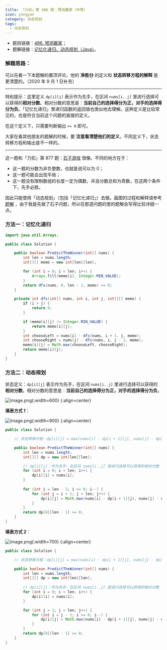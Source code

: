 ```yaml
---
title: 「力扣」第 486 题：预测赢家（中等）
icon: yongyan
category: 动态规划
tags:
  - 动态规划
---
```



+ 题目链接：[486. 预测赢家](https://leetcode-cn.com/problems/predict-the-winner/)；
+ 题解链接：[记忆化递归、动态规划（Java）](https://leetcode-cn.com/problems/predict-the-winner/solution/ji-yi-hua-di-gui-dong-tai-gui-hua-java-by-liweiwei/)。



### 解题思路：
可以先看一下本题解的置顶评论，他的 **净胜分** 的定义和 **状态转移方程的解释** 是更清楚的。（2020 年 9 月 1 日补充）

---

特别提示：这里定义 `dp[i][j]` 表示作为先手，在区间 `nums[i..j]` 里进行选择可以获得的**相对分数**。相对分数的意思是：**当前自己的选择得分为正，对手的选择得分为负**。「记忆化递归」里递归函数的返回值也类似地去理解。这种定义是比较常见的，也是符合当前这个问题的直接的定义。

在这个定义下，只需要判断输出 `>= 0` 即可。

大家在看其他朋友的题解的时候，要 **注意看清楚他们的定义**，不同定义下，状态转移方程和输出是不一样的。

---


这一题和「力扣」第 877 题：[石子游戏](https://leetcode-cn.com/problems/stone-game/) 很像。不同的地方在于：

+ 这一题的分数为非负整数，也就是说可以为 $0$；
+ 这一题可能会出现平局；
+ 这一题没有限制数组的长度一定为偶数，并且分数总和为奇数，在这两个条件下，先手必胜。

因此只能使用「动态规划」（包括「记忆化递归」）去做。画图的过程和解释请参考 [题解](https://leetcode-cn.com/problems/stone-game/solution/ji-yi-hua-di-gui-dong-tai-gui-hua-shu-xue-jie-java/) ，由于我是先做了石子问题，所以在那道问题的里的题解会写得比较详细一点。


### 方法一：记忆化递归

```Java []
import java.util.Arrays;

public class Solution {

    public boolean PredictTheWinner(int[] nums) {
        int len = nums.length;
        int[][] memo = new int[len][len];

        for (int i = 0; i < len; i++) {
            Arrays.fill(memo[i], Integer.MIN_VALUE);
        }
        return dfs(nums, 0, len - 1, memo) >= 0;
    }

    private int dfs(int[] nums, int i, int j, int[][] memo) {
        if (i > j) {
            return 0;
        }

        if (memo[i][j] != Integer.MIN_VALUE) {
            return memo[i][j];
        }
        int chooseLeft = nums[i] - dfs(nums, i + 1, j, memo);
        int chooseRight = nums[j] - dfs(nums, i, j - 1, memo);
        memo[i][j] = Math.max(chooseLeft, chooseRight);
        return memo[i][j];
    }
}
```

### 方法二：动态规划

状态定义：`dp[i][j]` 表示作为先手，在区间 `nums[i..j]` 里进行选择可以获得的 **相对分数**。相对分数的意思是：**当前自己的选择得分为正，对手的选择得分为负**。

![image.png](https://pic.leetcode-cn.com/2c83432526cd010aa5014ee6b900d1dcd1dc1e01085f4d26f85cd500543c9239-image.png){:width=600}
{:align=center}

**填表方式 1**：


![image.png](https://pic.leetcode-cn.com/e755b22fed079f160524fb0cc8433cde7afc5af2841fbdd58159c63a952f6118-image.png){:width=900}
{:align=center}




```Java []
public class Solution {

    // 状态转移方程：dp[i][j] = max(nums[i] - dp[i + 1][j], nums[j] - dp[i][j - 1])

    public boolean PredictTheWinner(int[] nums) {
        int len = nums.length;
        int[][] dp = new int[len][len];

        // dp[i][j]：作为先手，在区间 nums[i..j] 里进行选择可以获得的相对分数
        for (int i = 0; i < len; i++) {
            dp[i][i] = nums[i];
        }
        
        for (int i = len - 2; i >= 0; i--) {
            for (int j = i + 1; j < len; j++) {
                dp[i][j] = Math.max(nums[i] - dp[i + 1][j], nums[j] - dp[i][j - 1]);
            }
        }
        return dp[0][len - 1] >= 0;
    }
}
```

**填表方式 2**：

![image.png](https://pic.leetcode-cn.com/774b88e4332e5f93ebba7b1dd66aad35dcd2f7cd6c5680c2225f479be0947cfa-image.png){:width=700}
{:align=center}

```Java []
public class Solution {

    // 状态转移方程：dp[i][j] = max(nums[i] - dp[i + 1][j], nums[j] - dp[i][j - 1])

    public boolean PredictTheWinner(int[] nums) {
        int len = nums.length;
        int[][] dp = new int[len][len];
        
        // dp[i][j]：作为先手，在区间 nums[i..j] 里进行选择可以获得的相对分数
        for (int i = 0; i < len; i++) {
            dp[i][i] = nums[i];
        }

        for (int j = 1; j < len; j++) {
            for (int i = j - 1; i >= 0; i--) {
                dp[i][j] = Math.max(nums[i] - dp[i + 1][j], nums[j] - dp[i][j - 1]);
            }
        }
        return dp[0][len - 1] >= 0;
    }
}
```

